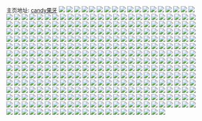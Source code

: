 主页地址: [candy果牙](https://weibo.com/u/3294285337) 
![](https://wx4.sinaimg.cn/mw2000/c45ace19ly1gielmdjf1gj20n01dsb2c.jpg) 
![](https://wx4.sinaimg.cn/mw2000/c45ace19ly1giaccdx575j21o0280qv6.jpg) 
![](https://wx4.sinaimg.cn/mw2000/c45ace19ly1giacluzyufj21o02801kz.jpg) 
![](https://wx4.sinaimg.cn/mw2000/c45ace19ly1gi7inghwdoj21o0280qv6.jpg) 
![](https://wx4.sinaimg.cn/mw2000/c45ace19ly1gi7inhcptpj21o0280e82.jpg) 
![](https://wx4.sinaimg.cn/mw2000/c45ace19ly1ghpci3md49j21o02you0y.jpg) 
![](https://wx4.sinaimg.cn/mw2000/c45ace19ly1gh4qsgbog3j20u0140ai2.jpg) 
![](https://wx4.sinaimg.cn/mw2000/c45ace19ly1gh4qshc0frj20u01hck3g.jpg) 
![](https://wx4.sinaimg.cn/mw2000/c45ace19ly1gh4qsfmy3uj20u01hc7hc.jpg) 
![](https://wx4.sinaimg.cn/mw2000/c45ace19ly1gh4qsi7th6j20u01hc14o.jpg) 
![](https://wx4.sinaimg.cn/mw2000/c45ace19ly1ggxhoix2frj20u01hctmd.jpg) 
![](https://wx4.sinaimg.cn/mw2000/c45ace19ly1ggxhpzpn7ij20u01hc16t.jpg) 
![](https://wx4.sinaimg.cn/mw2000/c45ace19ly1ggwoc6refoj20n01dse84.jpg) 
![](https://wx4.sinaimg.cn/mw2000/c45ace19ly1ggwoc1vio3j20n01dshdw.jpg) 
![](https://wx4.sinaimg.cn/mw2000/c45ace19ly1ggwocbdyidj20n01ds7wk.jpg) 
![](https://wx4.sinaimg.cn/mw2000/c45ace19ly1ggwocfuanqj20n01dsb2d.jpg) 
![](https://wx4.sinaimg.cn/mw2000/c45ace19ly1ggwochahxij20u01401ev.jpg) 
![](https://wx4.sinaimg.cn/mw2000/c45ace19ly1gguwovjesbj20u01hcwzf.jpg) 
![](https://wx4.sinaimg.cn/mw2000/c45ace19ly1gg4r7nw0p2j21o02yo4qs.jpg) 
![](https://wx4.sinaimg.cn/mw2000/c45ace19ly1gg4r7m6x50j21o02yo4qr.jpg) 
![](https://wx4.sinaimg.cn/mw2000/c45ace19ly1gg4r7ozr9wj21o02yo7wj.jpg) 
![](https://wx4.sinaimg.cn/mw2000/c45ace19ly1gg1bs5q01mj21o02you0y.jpg) 
![](https://wx4.sinaimg.cn/mw2000/c45ace19ly1gg1bs4n0znj21o0280x6s.jpg) 
![](https://wx4.sinaimg.cn/mw2000/c45ace19ly1gfwjy2jx48j20u019077u.jpg) 
![](https://wx4.sinaimg.cn/mw2000/c45ace19ly1gfwjy2scdcj20ko0ot3zt.jpg) 
![](https://wx4.sinaimg.cn/mw2000/c45ace19ly1gfwjy32l26j20sg13e0yg.jpg) 
![](https://wx4.sinaimg.cn/mw2000/c45ace19ly1gfwjy3bvwmj20sg13en1v.jpg) 
![](https://wx4.sinaimg.cn/mw2000/c45ace19ly1gful0uzv2gj20u0140aci.jpg) 
![](https://wx4.sinaimg.cn/mw2000/c45ace19ly1gful11uw3cj20u0140414.jpg) 
![](https://wx4.sinaimg.cn/mw2000/c45ace19ly1gful2xljxwj20u01hcncf.jpg) 
![](https://wx4.sinaimg.cn/mw2000/b10c1bc2ly1gfl5ng8326g20sb0qjarv.jpg) 
![](https://wx4.sinaimg.cn/mw2000/c45ace19ly1gfs9nl5qjvj20dw0ogabd.jpg) 
![](https://wx4.sinaimg.cn/mw2000/c45ace19ly1gfs9nlqcgoj20p00p0tcf.jpg) 
![](https://wx4.sinaimg.cn/mw2000/c45ace19ly1gfs9nlxluvj20qo140wm1.jpg) 
![](https://wx4.sinaimg.cn/mw2000/c45ace19ly1gfs9nm55osj20u0190wlf.jpg) 
![](https://wx4.sinaimg.cn/mw2000/c45ace19ly1gfs9nmeqm4j20u0190q8y.jpg) 
![](https://wx4.sinaimg.cn/mw2000/c45ace19ly1gfs9nmn0hzj20u01o0agy.jpg) 
![](https://wx4.sinaimg.cn/mw2000/c45ace19ly1gfs9nmx9xpj20np0zkjss.jpg) 
![](https://wx4.sinaimg.cn/mw2000/c45ace19ly1gfl9jqr3tvj21400sgqb6.jpg) 
![](https://wx4.sinaimg.cn/mw2000/c45ace19ly1gfl9jq07ghj21ha0s444q.jpg) 
![](https://wx4.sinaimg.cn/mw2000/c45ace19ly1gfl9jrjgwcj21900u016i.jpg) 
![](https://wx4.sinaimg.cn/mw2000/c45ace19ly1gfl9r9zm5kj21o02801ky.jpg) 
![](https://wx4.sinaimg.cn/mw2000/c45ace19ly1gf85iw902mj21o0280hdv.jpg) 
![](https://wx4.sinaimg.cn/mw2000/c45ace19ly1gf85iy4hipj21o0280npf.jpg) 
![](https://wx4.sinaimg.cn/mw2000/c45ace19ly1gf85j05nslj21o0280u0z.jpg) 
![](https://wx4.sinaimg.cn/mw2000/c45ace19ly1gezbcgvzhzj21o0280kjn.jpg) 
![](https://wx4.sinaimg.cn/mw2000/c45ace19ly1gezbcs81hxj21o0280e83.jpg) 
![](https://wx4.sinaimg.cn/mw2000/c45ace19ly1ger3d0o4ryj20u01404gb.jpg) 
![](https://wx4.sinaimg.cn/mw2000/c45ace19ly1ger3d1fgfwj20u0140dx9.jpg) 
![](https://wx4.sinaimg.cn/mw2000/c45ace19ly1ger3czb050j20u0140dzj.jpg) 
![](https://wx4.sinaimg.cn/mw2000/c45ace19ly1ger3d29ls8j20u0140kbp.jpg) 
![](https://wx4.sinaimg.cn/mw2000/c45ace19ly1ger3d39stjj20u0140tox.jpg) 
![](https://wx4.sinaimg.cn/mw2000/c45ace19ly1ger3d3wawoj20u0140nbm.jpg) 
![](https://wx4.sinaimg.cn/mw2000/c45ace19ly1gens75q6h6j21o0280e84.jpg) 
![](https://wx4.sinaimg.cn/mw2000/c45ace19ly1gens776t5tj21o0280b2c.jpg) 
![](https://wx4.sinaimg.cn/mw2000/c45ace19ly1gens77owlwj20nm15zqp5.jpg) 
![](https://wx4.sinaimg.cn/mw2000/c45ace19ly1gens784pp4j20k00zk75j.jpg) 
![](https://wx4.sinaimg.cn/mw2000/c45ace19ly1geims9ax19j20u0140kdo.jpg) 
![](https://wx4.sinaimg.cn/mw2000/c45ace19ly1geims8uwjlj20u0140hak.jpg) 
![](https://wx4.sinaimg.cn/mw2000/c45ace19ly1geimsj7l56j20u0140njv.jpg) 
![](https://wx4.sinaimg.cn/mw2000/c45ace19ly1gehc7s7ecdj21ds0n0hdu.jpg) 
![](https://wx4.sinaimg.cn/mw2000/c45ace19ly1gegu19j7l9j21o0280u10.jpg) 
![](https://wx4.sinaimg.cn/mw2000/c45ace19ly1gegu1aupabj21o0280x6r.jpg) 
![](https://wx4.sinaimg.cn/mw2000/c45ace19ly1gegu1burlej21o0280u0z.jpg) 
![](https://wx4.sinaimg.cn/mw2000/c45ace19ly1gegu1dmyf7j21o0280x6s.jpg) 
![](https://wx4.sinaimg.cn/mw2000/c45ace19ly1gegu1flyu5j21o0280b2c.jpg) 
![](https://wx4.sinaimg.cn/mw2000/c45ace19ly1gegu1g598yj21o0280u0x.jpg) 
![](https://wx4.sinaimg.cn/mw2000/c45ace19ly1gedzx8t21qj20u0140n2z.jpg) 
![](https://wx4.sinaimg.cn/mw2000/c45ace19ly1gedzxgyjhbj21o0280x6q.jpg) 
![](https://wx4.sinaimg.cn/mw2000/c45ace19ly1gedzxm55zwj21o0280qv6.jpg) 
![](https://wx4.sinaimg.cn/mw2000/c45ace19ly1gedzxocbdyj21o0280npe.jpg) 
![](https://wx4.sinaimg.cn/mw2000/c45ace19ly1gdubheac35j20u0140ton.jpg) 
![](https://wx4.sinaimg.cn/mw2000/c45ace19ly1gdlja2k295j21400u014f.jpg) 
![](https://wx4.sinaimg.cn/mw2000/c45ace19ly1gdlja3der7j20u0140gwx.jpg) 
![](https://wx4.sinaimg.cn/mw2000/c45ace19ly1gdlja1s3y3j20u0140k39.jpg) 
![](https://wx4.sinaimg.cn/mw2000/c45ace19ly1gdlja4elq6j20u0140tl4.jpg) 
![](https://wx4.sinaimg.cn/mw2000/c45ace19ly1gdlja5oaj2j20u0140dus.jpg) 
![](https://wx4.sinaimg.cn/mw2000/c45ace19ly1gdlja6qh89j20u0140auq.jpg) 
![](https://wx4.sinaimg.cn/mw2000/c45ace19ly1gdljhl34flj20u0140qs0.jpg) 
![](https://wx4.sinaimg.cn/mw2000/c45ace19ly1gdljhlxgshj20u01407ky.jpg) 
![](https://wx4.sinaimg.cn/mw2000/c45ace19ly1gdljhjq7w7j20u0140tnb.jpg) 
![](https://wx4.sinaimg.cn/mw2000/c45ace19ly1gdkezsine2j20u0140nag.jpg) 
![](https://wx4.sinaimg.cn/mw2000/c45ace19ly1gdkezt6tsuj20u0140k97.jpg) 
![](https://wx4.sinaimg.cn/mw2000/c45ace19ly1gdhqesrvclj21900th4qp.jpg) 
![](https://wx4.sinaimg.cn/mw2000/c45ace19ly1gdhqesdy5hj21920s8aqc.jpg) 
![](https://wx4.sinaimg.cn/mw2000/c45ace19ly1gd2ziyvhoqj20u0140wtr.jpg) 
![](https://wx4.sinaimg.cn/mw2000/c45ace19ly1gd2zj06904j20u01407iu.jpg) 
![](https://wx4.sinaimg.cn/mw2000/c45ace19ly1gcyau9lcf6j20u0140tqf.jpg) 
![](https://wx4.sinaimg.cn/mw2000/c45ace19ly1gcyau9xuouj20u0140k5z.jpg) 
![](https://wx4.sinaimg.cn/mw2000/c45ace19ly1gcv0rxkc2kj21ds0n0e82.jpg) 
![](https://wx4.sinaimg.cn/mw2000/c45ace19ly1gcngept7ocj20u0140wtm.jpg) 
![](https://wx4.sinaimg.cn/mw2000/c45ace19ly1gcjf91w82cj20r60hmdia.jpg) 
![](https://wx4.sinaimg.cn/mw2000/c45ace19ly1gcjf91pkjgj20r60y0tde.jpg) 
![](https://wx4.sinaimg.cn/mw2000/c45ace19ly1gbwdgevufjj21ds0n0hdu.jpg) 
![](https://wx4.sinaimg.cn/mw2000/c45ace19ly1gbtjmqfk0mj20u0140k1u.jpg) 
![](https://wx4.sinaimg.cn/mw2000/c45ace19ly1gbtjmq4z6vj20u0140wxb.jpg) 
![](https://wx4.sinaimg.cn/mw2000/c45ace19ly1gbtjmqp1d2j20u0140gx1.jpg) 
![](https://wx4.sinaimg.cn/mw2000/c45ace19ly1gbtjpxs8btj20u0140wuc.jpg) 
![](https://wx4.sinaimg.cn/mw2000/c45ace19ly1gbtjr92yi2j20u0140n2n.jpg) 
![](https://wx4.sinaimg.cn/mw2000/c45ace19ly1gbspsaoxedj20u014019w.jpg) 
![](https://wx4.sinaimg.cn/mw2000/c45ace19ly1gbspsb5ukoj20u0140dzs.jpg) 
![](https://wx4.sinaimg.cn/mw2000/c45ace19ly1gbq2ml6xckj20u0140dwe.jpg) 
![](https://wx4.sinaimg.cn/mw2000/c45ace19ly1gbq2mlkpvhj20u0140trg.jpg) 
![](https://wx4.sinaimg.cn/mw2000/c45ace19ly1gbq2mm1abej20u0140h2z.jpg) 
![](https://wx4.sinaimg.cn/mw2000/c45ace19ly1gbjqtbww6wj20u014018d.jpg) 
![](https://wx4.sinaimg.cn/mw2000/c45ace19ly1gbgqbonk6wj20u014018d.jpg) 
![](https://wx4.sinaimg.cn/mw2000/c45ace19ly1gbdv3z4dc4j21o02807wh.jpg) 
![](https://wx4.sinaimg.cn/mw2000/c45ace19ly1gbdv3zma7gj21o02807wh.jpg) 
![](https://wx4.sinaimg.cn/mw2000/c45ace19ly1gbdv403jifj21o0280b0n.jpg) 
![](https://wx4.sinaimg.cn/mw2000/c45ace19ly1gbdv3yjp7tj21o0280e81.jpg) 
![](https://wx4.sinaimg.cn/mw2000/c45ace19ly1gbdv40rvyzj21o0280b29.jpg) 
![](https://wx4.sinaimg.cn/mw2000/c45ace19ly1gbdv41bhigj21o0280b29.jpg) 
![](https://wx4.sinaimg.cn/mw2000/c45ace19ly1gbbd8wy0c1j20u0140kbh.jpg) 
![](https://wx4.sinaimg.cn/mw2000/c45ace19ly1gbbd9blm0pj20u0140qt7.jpg) 
![](https://wx4.sinaimg.cn/mw2000/c45ace19ly1gbbd9aggrgj20u01407rd.jpg) 
![](https://wx4.sinaimg.cn/mw2000/c45ace19ly1gb903z5h6yj20u01hcdm0.jpg) 
![](https://wx4.sinaimg.cn/mw2000/c45ace19ly1gb903zcx4lj20u01hc7c0.jpg) 
![](https://wx4.sinaimg.cn/mw2000/c45ace19ly1gb903zj596j20u01hc0z2.jpg) 
![](https://wx4.sinaimg.cn/mw2000/c45ace19ly1gb903zvp77j20u01hcgs5.jpg) 
![](https://wx4.sinaimg.cn/mw2000/c45ace19ly1gb9040n4pkj20u01hctga.jpg) 
![](https://wx4.sinaimg.cn/mw2000/c45ace19ly1gb9040v3dej20u01hcn48.jpg) 
![](https://wx4.sinaimg.cn/mw2000/c45ace19ly1gb90413ikcj20u01hctgy.jpg) 
![](https://wx4.sinaimg.cn/mw2000/c45ace19ly1gb9041apw4j20u01hc453.jpg) 
![](https://wx4.sinaimg.cn/mw2000/c45ace19ly1gb9041q3jbj20u01hc0xu.jpg) 
![](https://wx4.sinaimg.cn/mw2000/c45ace19ly1gb7xw32dpyj21o0280e82.jpg) 
![](https://wx4.sinaimg.cn/mw2000/c45ace19ly1gb7xw23lkuj21o0280b2a.jpg) 
![](https://wx4.sinaimg.cn/mw2000/c45ace19ly1gb6i39qsvqj20u01hcn8f.jpg) 
![](https://wx4.sinaimg.cn/mw2000/c45ace19ly1gb3bbbb2ftj20u0140h3c.jpg) 
![](https://wx4.sinaimg.cn/mw2000/c45ace19ly1gb3bbadk3lj20u0140k8f.jpg) 
![](https://wx4.sinaimg.cn/mw2000/c45ace19ly1gb3bbcdzi4j20u0140arj.jpg) 
![](https://wx4.sinaimg.cn/mw2000/c45ace19ly1gb3bbdolf6j20u0140h7n.jpg) 
![](https://wx4.sinaimg.cn/mw2000/c45ace19ly1gb3bbetaubj20u01407pc.jpg) 
![](https://wx4.sinaimg.cn/mw2000/c45ace19ly1gaq1mp87mzj21o0280b2b.jpg) 
![](https://wx4.sinaimg.cn/mw2000/c45ace19ly1gaq1mny7t1j21o0280kjn.jpg) 
![](https://wx4.sinaimg.cn/mw2000/c45ace19ly1gaq1mqgokuj21o0280hdv.jpg) 
![](https://wx4.sinaimg.cn/mw2000/c45ace19ly1gakzp0mdpxj20n06kghdt.jpg) 
![](https://wx4.sinaimg.cn/mw2000/c45ace19ly1gab3mefvubj20lo12iacy.jpg) 
![](https://wx4.sinaimg.cn/mw2000/c45ace19ly1gab3mf8zf2j20u0140tmb.jpg) 
![](https://wx4.sinaimg.cn/mw2000/c45ace19ly1ga3gbdtsncj20u0140k5n.jpg) 
![](https://wx4.sinaimg.cn/mw2000/c45ace19ly1ga3gbef46fj20u0140k5w.jpg) 
![](https://wx4.sinaimg.cn/mw2000/c45ace19ly1ga3gbeuikqj20u0140k88.jpg) 
![](https://wx4.sinaimg.cn/mw2000/c45ace19ly1ga3gbf7hedj20u0140tpj.jpg) 
![](https://wx4.sinaimg.cn/mw2000/c45ace19ly1g7xwj8tvdgj21401z41dr.jpg) 
![](https://wx4.sinaimg.cn/mw2000/c45ace19ly1g7xwjd2biyj21401z47ur.jpg) 
![](https://wx4.sinaimg.cn/mw2000/c45ace19ly1g7xwj6eaxzj20k00zkn6w.jpg) 
![](https://wx4.sinaimg.cn/mw2000/c45ace19ly1g7xwjf1kxhj20k00zk12m.jpg) 
![](https://wx4.sinaimg.cn/mw2000/c45ace19ly1g7xwjgcxkxj20k00zkqby.jpg) 
![](https://wx4.sinaimg.cn/mw2000/c45ace19ly1g7xwjmt2hzj22yo1o0qv6.jpg) 
![](https://wx4.sinaimg.cn/mw2000/c45ace19ly1g7nmvk5gbbj21401z47wh.jpg) 
![](https://wx4.sinaimg.cn/mw2000/c45ace19ly1g7nmvl5mdij21401z41kx.jpg) 
![](https://wx4.sinaimg.cn/mw2000/c45ace19ly1g7nmvlz4vrj21401z44qp.jpg) 
![](https://wx4.sinaimg.cn/mw2000/c45ace19ly1g7nmvhl9pej21401z44qp.jpg) 
![](https://wx4.sinaimg.cn/mw2000/c45ace19ly1g7nhlwpbc3j21401z44qp.jpg) 
![](https://wx4.sinaimg.cn/mw2000/c45ace19ly1g7nhlw31aoj21401z4h8h.jpg) 
![](https://wx4.sinaimg.cn/mw2000/c45ace19ly1g7nhlx82puj21401z41gr.jpg) 
![](https://wx4.sinaimg.cn/mw2000/c45ace19ly1g7nhlxun88j21401z44qp.jpg) 
![](https://wx4.sinaimg.cn/mw2000/c45ace19ly1g7j1g44vbuj20k00zkqbq.jpg) 
![](https://wx4.sinaimg.cn/mw2000/c45ace19ly1g7j1g3vglij20ha0oq0vo.jpg) 
![](https://wx4.sinaimg.cn/mw2000/c45ace19ly1g7j1g4zgbmj21401z44qp.jpg) 
![](https://wx4.sinaimg.cn/mw2000/c45ace19ly1g7j1g5gzevj21z4140qv5.jpg) 
![](https://wx4.sinaimg.cn/mw2000/c45ace19ly1g6guwzc8wlj20u01hcng0.jpg) 
![](https://wx4.sinaimg.cn/mw2000/c45ace19ly1g6gux10756j20u01hctrt.jpg) 
![](https://wx4.sinaimg.cn/mw2000/c45ace19ly1g6gux21ykij20u01hc4ja.jpg) 
![](https://wx4.sinaimg.cn/mw2000/c45ace19ly1g6gux30zo2j20u01hcaxe.jpg) 
![](https://wx4.sinaimg.cn/mw2000/c45ace19ly1g6gux4armrj20u01hc4jj.jpg) 
![](https://wx4.sinaimg.cn/mw2000/c45ace19ly1g6gux5breej20u01hc1f4.jpg) 
![](https://wx4.sinaimg.cn/mw2000/c45ace19ly1g6gux5yspjj20u01hctlp.jpg) 
![](https://wx4.sinaimg.cn/mw2000/c45ace19ly1g6gux6okvfj20u01hcn8t.jpg) 
![](https://wx4.sinaimg.cn/mw2000/c45ace19ly1g6gux7asz1j20u01hc4c1.jpg) 
![](https://wx4.sinaimg.cn/mw2000/c45ace19ly1g6c5htcuyjj20ku112qts.jpg) 
![](https://wx4.sinaimg.cn/mw2000/c45ace19ly1g6c5htta8oj20ku1127mf.jpg) 
![](https://wx4.sinaimg.cn/mw2000/c45ace19ly1g6c5hu6abdj20u01hcne4.jpg) 
![](https://wx4.sinaimg.cn/mw2000/c45ace19ly1g6c5jfhy4uj20u01hcwsa.jpg) 
![](https://wx4.sinaimg.cn/mw2000/c45ace19ly1g6alh7n1gdj21401z4kjl.jpg) 
![](https://wx4.sinaimg.cn/mw2000/c45ace19ly1g6alh6stv5j21401z4hdt.jpg) 
![](https://wx4.sinaimg.cn/mw2000/c45ace19ly1g669zf62h3j20u01hc14y.jpg) 
![](https://wx4.sinaimg.cn/mw2000/c45ace19ly1g669zhopzhj20u01hcwqc.jpg) 
![](https://wx4.sinaimg.cn/mw2000/c45ace19ly1g669zn4kp9j20u01hc18x.jpg) 
![](https://wx4.sinaimg.cn/mw2000/c45ace19ly1g669z8bz9bj20u01hch40.jpg) 
![](https://wx4.sinaimg.cn/mw2000/c45ace19ly1g66a0vbkddj20u01hc4pn.jpg) 
![](https://wx4.sinaimg.cn/mw2000/c45ace19ly1g66a1xj9pnj20u01hc16r.jpg) 
![](https://wx4.sinaimg.cn/mw2000/c45ace19ly1g66a28dswuj20u01hc7fp.jpg) 
![](https://wx4.sinaimg.cn/mw2000/c45ace19ly1g66a3b0kq3j20u01hc7ta.jpg) 
![](https://wx4.sinaimg.cn/mw2000/c45ace19ly1g66a3isp0gj20u01hch18.jpg) 
![](https://wx4.sinaimg.cn/mw2000/c45ace19ly1g5fygayvoij20u01hctqw.jpg) 
![](https://wx4.sinaimg.cn/mw2000/c45ace19ly1g5fygbygz3j20u01hch4l.jpg) 
![](https://wx4.sinaimg.cn/mw2000/c45ace19ly1g5fyga083dj20u01hcdzt.jpg) 
![](https://wx4.sinaimg.cn/mw2000/c45ace19ly1g4rlu225nbj20u01hcqky.jpg) 
![](https://wx4.sinaimg.cn/mw2000/c45ace19ly1g4rlu2fdp3j20go0m8wgo.jpg) 
![](https://wx4.sinaimg.cn/mw2000/c45ace19ly1g4rlu2v883j20go0m80vc.jpg) 
![](https://wx4.sinaimg.cn/mw2000/c45ace19ly1g4rlu0rnvsj21hc0u0n4i.jpg) 
![](https://wx4.sinaimg.cn/mw2000/c45ace19ly1g4jafxkw33j20u01hc7lh.jpg) 
![](https://wx4.sinaimg.cn/mw2000/c45ace19ly1g4jafclwqtj20u01hcqir.jpg) 
![](https://wx4.sinaimg.cn/mw2000/c45ace19ly1g4jag08nryj20u01hck8w.jpg) 
![](https://wx4.sinaimg.cn/mw2000/c45ace19ly1g4jag1sdysj20u01hcwwg.jpg) 
![](https://wx4.sinaimg.cn/mw2000/c45ace19ly1g4ewajfb4cj21401z4x4c.jpg) 
![](https://wx4.sinaimg.cn/mw2000/c45ace19ly1g4ewamammsj21401z4e6v.jpg) 
![](https://wx4.sinaimg.cn/mw2000/c45ace19ly1g4ewapmfw2j21401z44qp.jpg) 
![](https://wx4.sinaimg.cn/mw2000/c45ace19ly1g4ewas05b1j21401z44pn.jpg) 
![](https://wx4.sinaimg.cn/mw2000/c45ace19ly1g4ewasgia3j20k00zkjy2.jpg) 
![](https://wx4.sinaimg.cn/mw2000/c45ace19ly1g4ewat3yl4j21401z4u0d.jpg) 
![](https://wx4.sinaimg.cn/mw2000/c45ace19ly1g43f00rjf8j20u01hcqgg.jpg) 
![](https://wx4.sinaimg.cn/mw2000/c45ace19ly1g43f01919nj20u01hcn9s.jpg) 
![](https://wx4.sinaimg.cn/mw2000/c45ace19ly1g43f01pkn4j20u01hc4gr.jpg) 
![](https://wx4.sinaimg.cn/mw2000/c45ace19ly1g43ezzxjdrj20u01hc49z.jpg) 
![](https://wx4.sinaimg.cn/mw2000/c45ace19ly1g3u1cay9g8j21hc1z4e81.jpg) 
![](https://wx4.sinaimg.cn/mw2000/c45ace19ly1g3u1cf7wydj21hc1z4b29.jpg) 
![](https://wx4.sinaimg.cn/mw2000/c45ace19ly1g3u1cl2milj21hc1z4npd.jpg) 
![](https://wx4.sinaimg.cn/mw2000/c45ace19ly1g3lcel0dm2j20u0140gn4.jpg) 
![](https://wx4.sinaimg.cn/mw2000/c45ace19ly1g3lcelea55j21hc1z44qp.jpg) 
![](https://wx4.sinaimg.cn/mw2000/c45ace19ly1g3lcelykelj21hc1z4b29.jpg) 
![](https://wx4.sinaimg.cn/mw2000/c45ace19ly1g3lcemy5mfj21hc1z44qr.jpg) 
![](https://wx4.sinaimg.cn/mw2000/c45ace19ly1g3dmivukihj20u0140go3.jpg) 
![](https://wx4.sinaimg.cn/mw2000/c45ace19ly1g3dmiwel2dj20m80gotbb.jpg) 
![](https://wx4.sinaimg.cn/mw2000/c45ace19ly1g37ode17thj20ku112tbs.jpg) 
![](https://wx4.sinaimg.cn/mw2000/c45ace19ly1g2zw17ivrwj20k00zkqb4.jpg) 
![](https://wx4.sinaimg.cn/mw2000/c45ace19ly1g2zw180dg6j21401z4b29.jpg) 
![](https://wx4.sinaimg.cn/mw2000/c45ace19ly1g2oi5re4e2j21401z4qv5.jpg) 
![](https://wx4.sinaimg.cn/mw2000/c45ace19ly1g2oi5zx7vzj21401z47wh.jpg) 
![](https://wx4.sinaimg.cn/mw2000/c45ace19ly1g2oi62457dj21401z4b29.jpg) 
![](https://wx4.sinaimg.cn/mw2000/c45ace19ly1g2oi5m1xdrj21401z4npd.jpg) 
![](https://wx4.sinaimg.cn/mw2000/c45ace19ly1g2oi64awo4j21401z4e81.jpg) 
![](https://wx4.sinaimg.cn/mw2000/c45ace19ly1g2oi65swt3j21401z4hdt.jpg) 
![](https://wx4.sinaimg.cn/mw2000/c45ace19ly1g2nac58xsuj21o02yoqv6.jpg) 
![](https://wx4.sinaimg.cn/mw2000/c45ace19ly1g2nac5zxw2j21401z47wi.jpg) 
![](https://wx4.sinaimg.cn/mw2000/c45ace19ly1g2nac6owxlj21401z4npd.jpg) 
![](https://wx4.sinaimg.cn/mw2000/c45ace19ly1g2nac3bxwxj21o02yoe83.jpg) 
![](https://wx4.sinaimg.cn/mw2000/c45ace19ly1g2nac7bxejj21401z4npd.jpg) 
![](https://wx4.sinaimg.cn/mw2000/c45ace19ly1g2nac81dm4j21401z4hdt.jpg) 
![](https://wx4.sinaimg.cn/mw2000/c45ace19ly1g2m2hgj1jrj20u01hcqn9.jpg) 
![](https://wx4.sinaimg.cn/mw2000/c45ace19ly1g2m2hh38rsj20u00u0n9y.jpg) 
![](https://wx4.sinaimg.cn/mw2000/c45ace19ly1g2m2hg0p6lj20u01hc1ig.jpg) 
![](https://wx4.sinaimg.cn/mw2000/c45ace19ly1g2m2hi7l1lj20u01hctxs.jpg) 
![](https://wx4.sinaimg.cn/mw2000/c45ace19ly1g2diwjb3wqj21o02yoe83.jpg) 
![](https://wx4.sinaimg.cn/mw2000/c45ace19ly1g2diwlr4dij21o02yoe83.jpg) 
![](https://wx4.sinaimg.cn/mw2000/c45ace19ly1g2diwn3yi0j21o02yo7wj.jpg) 
![](https://wx4.sinaimg.cn/mw2000/c45ace19ly1g1tzo1ek1lj20qo0zkgwr.jpg) 
![](https://wx4.sinaimg.cn/mw2000/c45ace19ly1g1qpk35iidj20qo1bf4mh.jpg) 
![](https://wx4.sinaimg.cn/mw2000/c45ace19ly1g1qpk4i9m2j20qo1bfh4c.jpg) 
![](https://wx4.sinaimg.cn/mw2000/c45ace19ly1g1qpk0m0ofj20qo1bfql4.jpg) 
![](https://wx4.sinaimg.cn/mw2000/c45ace19ly1g12l94wf91j21120kuqcl.jpg) 
![](https://wx4.sinaimg.cn/mw2000/c45ace19ly1g12l94ep2jj21120kun6v.jpg) 
![](https://wx4.sinaimg.cn/mw2000/c45ace19ly1g0xec9ckmtj21401z41kx.jpg) 
![](https://wx4.sinaimg.cn/mw2000/c45ace19ly1g0xecfbao0j21s035se82.jpg) 
![](https://wx4.sinaimg.cn/mw2000/c45ace19ly1g0xecgftjgj21401z44qp.jpg) 
![](https://wx4.sinaimg.cn/mw2000/c45ace19ly1g0xec7a670j21401z44qp.jpg) 
![](https://wx4.sinaimg.cn/mw2000/c45ace19ly1g0xech6308j21401z41kx.jpg) 
![](https://wx4.sinaimg.cn/mw2000/c45ace19ly1g0xeckxrkkj21401z41kx.jpg) 
![](https://wx4.sinaimg.cn/mw2000/c45ace19ly1g0m1mr753tj20qo1bewmv.jpg) 
![](https://wx4.sinaimg.cn/mw2000/c45ace19ly1g0c0ou75sqj20qo1bf0zv.jpg) 
![](https://wx4.sinaimg.cn/mw2000/c45ace19ly1g0c0otoor4j20qo1bfahg.jpg) 
![](https://wx4.sinaimg.cn/mw2000/c45ace19ly1g0c0ov8oz2j20qo1bftfi.jpg) 
![](https://wx4.sinaimg.cn/mw2000/c45ace19ly1g0c0ovu32qj20qo1bfjy2.jpg) 
![](https://wx4.sinaimg.cn/mw2000/c45ace19ly1g009d9odouj21401z44n1.jpg) 
![](https://wx4.sinaimg.cn/mw2000/c45ace19ly1g009dc0zwgj21401z4nmo.jpg) 
![](https://wx4.sinaimg.cn/mw2000/c45ace19ly1g009depiqlj21401z44qp.jpg) 
![](https://wx4.sinaimg.cn/mw2000/c45ace19ly1g009eiyyr6j21401z4u0s.jpg) 
![](https://wx4.sinaimg.cn/mw2000/c45ace19ly1fzqwa88g79j21s035sb2a.jpg) 
![](https://wx4.sinaimg.cn/mw2000/c45ace19ly1fzqwamzy56j21s035s4qq.jpg) 
![](https://wx4.sinaimg.cn/mw2000/c45ace19ly1fzqwbboia6j21s035s4qq.jpg) 
![](https://wx4.sinaimg.cn/mw2000/c45ace19ly1fzqwbw9l12j21s035s7wi.jpg) 
![](https://wx4.sinaimg.cn/mw2000/c45ace19ly1fzqw9nhwh2j21s035s7wi.jpg) 
![](https://wx4.sinaimg.cn/mw2000/c45ace19ly1fyr8pandoxj20qo1bfgsh.jpg) 
![](https://wx4.sinaimg.cn/mw2000/c45ace19ly1fyr8pb1nhwj20qo1bf79g.jpg) 
![](https://wx4.sinaimg.cn/mw2000/c45ace19ly1fyr8pbx8fmj20qo1bfwkd.jpg) 
![](https://wx4.sinaimg.cn/mw2000/c45ace19ly1fyr8pckxy7j20qo1bftf2.jpg) 
![](https://wx4.sinaimg.cn/mw2000/c45ace19ly1fygt4u31f6j21400u0ack.jpg) 
![](https://wx4.sinaimg.cn/mw2000/c45ace19ly1fygt4vhf09j21400u0n0q.jpg) 
![](https://wx4.sinaimg.cn/mw2000/c45ace19ly1fygt4vzc52j21400u0ad8.jpg) 
![](https://wx4.sinaimg.cn/mw2000/c45ace19ly1fygt4wli59j21400u0ad4.jpg) 
![](https://wx4.sinaimg.cn/mw2000/c45ace19ly1fwphxvwcbgj21hc1z47wh.jpg) 
![](https://wx4.sinaimg.cn/mw2000/c45ace19ly1fwphxwrk00j21hc1z44qp.jpg) 
![](https://wx4.sinaimg.cn/mw2000/c45ace19ly1fwphxxiqghj21hc1z44l1.jpg) 
![](https://wx4.sinaimg.cn/mw2000/c45ace19ly1fwoskm5070j21hc1z4x6p.jpg) 
![](https://wx4.sinaimg.cn/mw2000/c45ace19ly1fwoskornxzj23402c0b2e.jpg) 
![](https://wx4.sinaimg.cn/mw2000/c45ace19ly1fwoskl4gbxj22c0340u0z.jpg) 
![](https://wx4.sinaimg.cn/mw2000/c45ace19ly1fwoskqaccpj22c03404qt.jpg) 
![](https://wx4.sinaimg.cn/mw2000/c45ace19ly1fwoskri4w9j22c0340qv8.jpg) 
![](https://wx4.sinaimg.cn/mw2000/c45ace19ly1fwosksvxcrj22c03407wl.jpg) 
![](https://wx4.sinaimg.cn/mw2000/c45ace19ly1fwosktte7rj21hc1z4kjm.jpg) 
![](https://wx4.sinaimg.cn/mw2000/c45ace19ly1fwoskn5aupj21hc1z4qv6.jpg) 
![](https://wx4.sinaimg.cn/mw2000/c45ace19ly1fwoskvjblbj22c0340b2g.jpg) 
![](https://wx4.sinaimg.cn/mw2000/c45ace19ly1fwos7kaiigj21hc1z4u0x.jpg) 
![](https://wx4.sinaimg.cn/mw2000/c45ace19ly1fwos7mj6vwj21hc1z41ky.jpg) 
![](https://wx4.sinaimg.cn/mw2000/c45ace19ly1fwos6zor1zj23402c0b2e.jpg) 
![](https://wx4.sinaimg.cn/mw2000/c45ace19ly1fwos7rnm6hj22c03404qt.jpg) 
![](https://wx4.sinaimg.cn/mw2000/c45ace19ly1fwos8aa2btj22c0340qv8.jpg) 
![](https://wx4.sinaimg.cn/mw2000/c45ace19ly1fwos8cmn1zj21hc1z4kjm.jpg) 
![](https://wx4.sinaimg.cn/mw2000/c45ace19ly1fwos873wa9j21hc1z4qv6.jpg) 
![](https://wx4.sinaimg.cn/mw2000/c45ace19ly1fwos8hzzovj22c0340b2g.jpg) 
![](https://wx4.sinaimg.cn/mw2000/c45ace19ly1fwos8l3nvxj22c0340u0z.jpg) 
![](https://wx4.sinaimg.cn/mw2000/c45ace19ly1fwaxup9dkij20r90iamyp.jpg) 
![](https://wx4.sinaimg.cn/mw2000/c45ace19ly1fwaxuq7bk0j20qo0zkwm0.jpg) 
![](https://wx4.sinaimg.cn/mw2000/c45ace19ly1fw02tz50khj21hc1z47wh.jpg) 
![](https://wx4.sinaimg.cn/mw2000/c45ace19ly1fw02u14tf7j21hc1z4kjl.jpg) 
![](https://wx4.sinaimg.cn/mw2000/c45ace19ly1fw02u2a89vj21hc1z4x6p.jpg) 
![](https://wx4.sinaimg.cn/mw2000/c45ace19ly1fw02tyhs3ej21hc1z41kx.jpg) 
![](https://wx4.sinaimg.cn/mw2000/c45ace19ly1fw02u07te6j21hc1z4kjm.jpg) 
![](https://wx4.sinaimg.cn/mw2000/c45ace19ly1fw02u3x039j21hc1z4b2a.jpg) 
![](https://wx4.sinaimg.cn/mw2000/c45ace19ly1fw02u4jx4kj21hc1z41kx.jpg) 
![](https://wx4.sinaimg.cn/mw2000/c45ace19ly1fw02u5fcimj21hc1z41ky.jpg) 
![](https://wx4.sinaimg.cn/mw2000/c45ace19ly1fw02u6dp6hj20u01hcx0f.jpg) 
![](https://wx4.sinaimg.cn/mw2000/c45ace19ly1fvw47r38g4j20qo0zkqas.jpg) 
![](https://wx4.sinaimg.cn/mw2000/c45ace19ly1fvkq3fyrahj20qo0zkjvu.jpg) 
![](https://wx4.sinaimg.cn/mw2000/c45ace19ly1fvkq3ggrorj20qo0zkwhj.jpg) 
![](https://wx4.sinaimg.cn/mw2000/c45ace19ly1fvkq3gyrjcj20qo0zkq7t.jpg) 
![](https://wx4.sinaimg.cn/mw2000/c45ace19ly1fvkq3hwgg5j20qo0zktia.jpg) 
![](https://wx4.sinaimg.cn/mw2000/c45ace19ly1fvkq3imw3bj20qo0zkk19.jpg) 
![](https://wx4.sinaimg.cn/mw2000/c45ace19ly1fvkq3jbjwqj20qo0zkn1q.jpg) 
![](https://wx4.sinaimg.cn/mw2000/c45ace19ly1fuqpmm3rhcj20qo0zk79o.jpg) 
![](https://wx4.sinaimg.cn/mw2000/c45ace19ly1fuqpmn0pyej20qo0zkqaj.jpg) 
![](https://wx4.sinaimg.cn/mw2000/c45ace19ly1fuqpmnxwl5j20qo0zkq9c.jpg) 
![](https://wx4.sinaimg.cn/mw2000/c45ace19ly1fuqpmp41muj20qo0zkwoo.jpg) 
![](https://wx4.sinaimg.cn/mw2000/c45ace19ly1fuqpmr0evxj20qo0zk7el.jpg) 
![](https://wx4.sinaimg.cn/mw2000/c45ace19ly1fuqpmrq7g3j20qo0zkjv6.jpg) 
![](https://wx4.sinaimg.cn/mw2000/c45ace19ly1fuqpmljycdj20qo0zk461.jpg) 
![](https://wx4.sinaimg.cn/mw2000/c45ace19ly1fuqpmsvn9ej20qo0zkwoy.jpg) 
![](https://wx4.sinaimg.cn/mw2000/c45ace19ly1fuqpmtrcdkj20qo0zkn40.jpg) 
![](https://wx4.sinaimg.cn/mw2000/c45ace19ly1fuambsknjej20qo0zkdm5.jpg) 
![](https://wx4.sinaimg.cn/mw2000/c45ace19ly1fu3s0v3rkjj21hc1z47wh.jpg) 
![](https://wx4.sinaimg.cn/mw2000/c45ace19ly1fu3s149blmj21ho1zk1c7.jpg) 
![](https://wx4.sinaimg.cn/mw2000/c45ace19ly1fstjwzevr5j22c03404qs.jpg) 
![](https://wx4.sinaimg.cn/mw2000/c45ace19ly1fstjx4ubd0j22c0340kjn.jpg) 
![](https://wx4.sinaimg.cn/mw2000/c45ace19ly1fsq7d7vyzij22c0340npe.jpg) 
![](https://wx4.sinaimg.cn/mw2000/c45ace19ly1fsfl9uf7cmj20qo0zk7fb.jpg) 
![](https://wx4.sinaimg.cn/mw2000/c45ace19ly1fsfl9ygxxpj20qo0zkwt5.jpg) 
![](https://wx4.sinaimg.cn/mw2000/c45ace19ly1fsfla23vs3j20qo0zkwms.jpg) 
![](https://wx4.sinaimg.cn/mw2000/c45ace19ly1fsfl9o4sqkj20qo0zk105.jpg) 
![](https://wx4.sinaimg.cn/mw2000/c45ace19ly1fsdcoetx9aj20qo0zkn6z.jpg) 
![](https://wx4.sinaimg.cn/mw2000/c45ace19ly1fsdcog2yeej20qo0zk469.jpg) 
![](https://wx4.sinaimg.cn/mw2000/c45ace19ly1fsdcoh4cv3j20qo0zkn8s.jpg) 
![](https://wx4.sinaimg.cn/mw2000/c45ace19ly1fsdcodw04tj20qo0zkwjs.jpg) 
![](https://wx4.sinaimg.cn/mw2000/c45ace19ly1frz1018vfxj21hc1z4hdt.jpg) 
![](https://wx4.sinaimg.cn/mw2000/c45ace19ly1frut85a84ej20u0140q6n.jpg) 
![](https://wx4.sinaimg.cn/mw2000/c45ace19ly1frut89i98rj21hc1z4b29.jpg) 
![](https://wx4.sinaimg.cn/mw2000/c45ace19ly1frut8ekoi1j21hc1z4e81.jpg) 
![](https://wx4.sinaimg.cn/mw2000/c45ace19ly1frut8in1ekj21hc1z4kjl.jpg) 
![](https://wx4.sinaimg.cn/mw2000/c45ace19ly1frut83sllcj21hc1z4hdt.jpg) 
![](https://wx4.sinaimg.cn/mw2000/c45ace19ly1frut8pygouj21hc1z4u0x.jpg) 
![](https://wx4.sinaimg.cn/mw2000/c45ace19ly1frut960ijmj22c0340x6r.jpg) 
![](https://wx4.sinaimg.cn/mw2000/c45ace19ly1frut9aeudgj21hc1z4hdt.jpg) 
![](https://wx4.sinaimg.cn/mw2000/c45ace19ly1frut9hqc29j21hc1z4h75.jpg) 
![](https://wx4.sinaimg.cn/mw2000/c45ace19ly1frpppvr8t0j20qo0zktd6.jpg) 
![](https://wx4.sinaimg.cn/mw2000/c45ace19ly1frpppwp8ftj20qo0zk145.jpg) 
![](https://wx4.sinaimg.cn/mw2000/c45ace19ly1frpppxhyt6j20qo0zk14w.jpg) 
![](https://wx4.sinaimg.cn/mw2000/c45ace19ly1frpppyfs9qj20qo0zk7ch.jpg) 
![](https://wx4.sinaimg.cn/mw2000/c45ace19ly1frpppzwn4kj20qo0zkdo3.jpg) 
![](https://wx4.sinaimg.cn/mw2000/c45ace19ly1frppq1aj68j20qo0zk11k.jpg) 
![](https://wx4.sinaimg.cn/mw2000/c45ace19ly1frppq2986hj20qo0zkq93.jpg) 
![](https://wx4.sinaimg.cn/mw2000/c45ace19ly1frppq4fawcj20qo0zkk1x.jpg) 
![](https://wx4.sinaimg.cn/mw2000/c45ace19ly1frppq6k0jij20qo0zkajj.jpg) 
![](https://wx4.sinaimg.cn/mw2000/c45ace19ly1fr9xq7z2fdj20qo0zkn4x.jpg) 
![](https://wx4.sinaimg.cn/mw2000/c45ace19ly1fr9xq61ft3j20qo0zkqa1.jpg) 
![](https://wx4.sinaimg.cn/mw2000/c45ace19ly1fr9xqa7akwj20qo0zktgi.jpg) 
![](https://wx4.sinaimg.cn/mw2000/c45ace19ly1fr9xqba0o3j20qo0zkte5.jpg) 
![](https://wx4.sinaimg.cn/mw2000/c45ace19ly1fqz3eobwanj20ku0rstk1.jpg) 
![](https://wx4.sinaimg.cn/mw2000/c45ace19ly1fqz3eoz38mj20ku0rs0ux.jpg) 
![](https://wx4.sinaimg.cn/mw2000/c45ace19ly1fqz3eq62usj20ku0rs11k.jpg) 
![](https://wx4.sinaimg.cn/mw2000/c45ace19ly1fqz3er8h2sj20ku0rsqbe.jpg) 
![](https://wx4.sinaimg.cn/mw2000/c45ace19ly1fqz3ertdhyj20ku0rsq6m.jpg) 
![](https://wx4.sinaimg.cn/mw2000/c45ace19ly1fqz3esxhcfj20ku112naj.jpg) 
![](https://wx4.sinaimg.cn/mw2000/c45ace19ly1fqz3en6v79j20ku112dsc.jpg) 
![](https://wx4.sinaimg.cn/mw2000/c45ace19ly1fqz3eu6ovcj20ku112wpr.jpg) 
![](https://wx4.sinaimg.cn/mw2000/c45ace19ly1fqz3evacjjj20ku112an5.jpg) 
